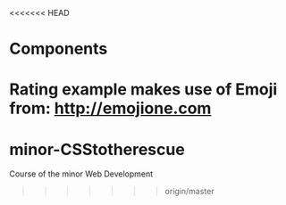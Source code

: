 <<<<<<< HEAD
# Components

Rating example makes use of Emoji from: http://emojione.com
=======
# minor-CSStotherescue

Course of the minor Web Development
>>>>>>> origin/master
